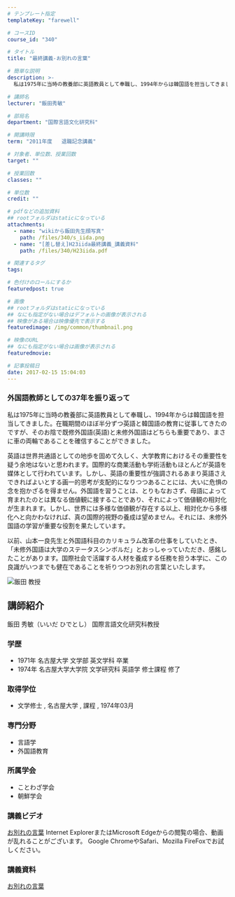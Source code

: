 ```yaml
---
# テンプレート指定
templateKey: "farewell"

# コースID
course_id: "340"

# タイトル
title: "最終講義-お別れの言葉"

# 簡単な説明
description: >-
  私は1975年に当時の教養部に英語教員として奉職し、1994年からは韓国語を担当してきました。在職期間のほぼ半分ずつ英語と韓国語の教育に従事してきたのですが、そのお陰で既修外国語(英語)と未修外国...

# 講師名
lecturer: "飯田秀敏"

# 部局名
department: "国際言語文化研究科"

# 開講時限
term: "2011年度	退職記念講義"

# 対象者、単位数、授業回数
target: ""

# 授業回数
classes: ""

# 単位数
credit: ""

# pdfなどの追加資料
## rootフォルダはstaticになっている
attachments: 
  - name: "wikiから飯田先生顔写真" 
    path: /files/340/s_iida.png
  - name: "[差し替え]H23iida最終講義_講義資料" 
    path: /files/340/H23iida.pdf

# 関連するタグ
tags:

# 色付けのロールにするか
featuredpost: true

# 画像
## rootフォルダはstaticになっている
## なにも指定がない場合はデフォルトの画像が表示される
## 映像がある場合は映像優先で表示する
featuredimage: /img/common/thumbnail.png

# 映像のURL
## なにも指定がない場合は画像が表示される
featuredmovie: 

# 記事投稿日
date: 2017-02-15 15:04:03
---
```


### 外国語教師としての37年を振り返って

私は1975年に当時の教養部に英語教員として奉職し、1994年からは韓国語を担当してきました。在職期間のほぼ半分ずつ英語と韓国語の教育に従事してきたのですが、そのお陰で既修外国語(英語)と未修外国語はどちらも重要であり、まさに車の両輪であることを確信することができました。

英語は世界共通語としての地歩を固めて久しく、大学教育におけるその重要性を疑う余地はないと思われます。国際的な商業活動も学術活動もほとんどが英語を媒体として行われています。しかし、英語の重要性が強調されるあまり英語さえできればよいとする画一的思考が支配的になりつつあることには、大いに危惧の念を抱かざるを得ません。外国語を習うことは、とりもなおさず、母語によって育まれたのとは異なる価値観に接することであり、それによって価値観の相対化が生まれます。しかし、世界には多様な価値観が存在する以上、相対化から多様化へと向かわなければ、真の国際的視野の養成は望めません。それには、未修外国語の学習が重要な役割を果たしています。

以前、山本一良先生と外国語科目のカリキュラム改革の仕事をしていたとき、「未修外国語は大学のステータスシンボルだ」とおっしゃっていただき、感銘したことがあります。国際社会で活躍する人材を養成する任務を担う本学に、この良識がいつまでも健在であることを祈りつつお別れの言葉といたします。


![飯田 教授](/files/340/s_iida.png) 
## 講師紹介

飯田 秀敏（いいだ ひでとし） 国際言語文化研究科教授

### 学歴

* 1971年 名古屋大学 文学部 英文学科 卒業
* 1974年 名古屋大学大学院 文学研究科 英語学 修士課程 修了

### 取得学位

* 文学修士 , 名古屋大学 , 課程 , 1974年03月

### 専門分野

* 言語学
* 外国語教育

### 所属学会

* ことわざ学会
* 朝鮮学会


### 講義ビデオ

<a href="http://nuvideo.media.nagoya-u.ac.jp/embed/765d7a758152b9ad322249665d543ab307e7a170" target="blank">お別れの言葉</a>
Internet ExplorerまたはMicrosoft Edgeからの閲覧の場合、動画が乱れることがございます。
Google ChromeやSafari、Mozilla FireFoxでお試しください。

### 講義資料

[お別れの言葉](/files/340/H23iida.pdf) 
